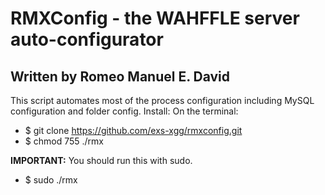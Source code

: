 # RMXConfig - the WAHFFLE server auto-configurator
## Written by Romeo Manuel E. David

This script automates most of the process configuration including MySQL configuration and folder config.
Install:
On the terminal:
* $ git clone https://github.com/exs-xgg/rmxconfig.git
* $ chmod 755 ./rmx

**IMPORTANT:** You should run this with sudo.
* $ sudo ./rmx
